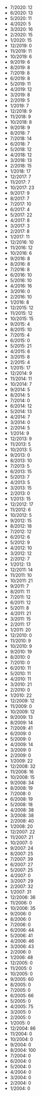 *  7/2020: 12
*  6/2020: 13
*  5/2020: 11
*  4/2020: 5
*  3/2020: 16
*  2/2020: 15
*  1/2020: 15
*  12/2019: 0
*  11/2019: 11
*  10/2019: 6
*  9/2019: 6
*  8/2019: 8
*  7/2019: 8
*  6/2019: 8
*  5/2019: 11
*  4/2019: 12
*  3/2019: 8
*  2/2019: 5
*  1/2019: 7
*  12/2018: 9
*  11/2018: 9
*  10/2018: 8
*  9/2018: 9
*  8/2018: 7
*  7/2018: 14
*  6/2018: 7
*  5/2018: 12
*  4/2018: 12
*  3/2018: 13
*  2/2018: 15
*  1/2018: 17
*  12/2017: 7
*  11/2017: 7
*  10/2017: 23
*  9/2017: 9
*  8/2017: 7
*  7/2017: 10
*  6/2017: 4
*  5/2017: 22
*  4/2017: 8
*  3/2017: 3
*  2/2017: 8
*  1/2017: 11
*  12/2016: 10
*  11/2016: 12
*  10/2016: 6
*  9/2016: 8
*  8/2016: 8
*  7/2016: 8
*  6/2016: 10
*  5/2016: 10
*  4/2016: 16
*  3/2016: 0
*  2/2016: 10
*  1/2016: 8
*  12/2015: 12
*  11/2015: 12
*  10/2015: 15
*  9/2015: 4
*  8/2015: 10
*  7/2015: 4
*  6/2015: 0
*  5/2015: 21
*  4/2015: 6
*  3/2015: 8
*  2/2015: 4
*  1/2015: 17
*  12/2014: 9
*  11/2014: 11
*  10/2014: 7
*  9/2014: 5
*  8/2014: 5
*  7/2014: 0
*  6/2014: 12
*  5/2014: 13
*  4/2014: 7
*  3/2014: 0
*  2/2014: 5
*  1/2014: 9
*  12/2013: 9
*  11/2013: 5
*  10/2013: 5
*  9/2013: 0
*  8/2013: 10
*  7/2013: 5
*  6/2013: 15
*  5/2013: 7
*  4/2013: 5
*  3/2013: 15
*  2/2013: 0
*  1/2013: 15
*  12/2012: 17
*  11/2012: 6
*  10/2012: 5
*  9/2012: 15
*  8/2012: 18
*  7/2012: 12
*  6/2012: 6
*  5/2012: 9
*  4/2012: 10
*  3/2012: 12
*  2/2012: 7
*  1/2012: 13
*  12/2011: 14
*  11/2011: 10
*  10/2011: 21
*  9/2011: 7
*  8/2011: 11
*  7/2011: 12
*  6/2011: 12
*  5/2011: 8
*  4/2011: 21
*  3/2011: 15
*  2/2011: 17
*  1/2011: 20
*  12/2010: 0
*  11/2010: 9
*  10/2010: 9
*  9/2010: 19
*  8/2010: 0
*  7/2010: 0
*  6/2010: 11
*  5/2010: 11
*  4/2010: 11
*  3/2010: 21
*  2/2010: 0
*  1/2010: 22
*  12/2009: 12
*  11/2009: 0
*  10/2009: 12
*  9/2009: 13
*  8/2009: 14
*  7/2009: 41
*  6/2009: 0
*  5/2009: 0
*  4/2009: 14
*  3/2009: 0
*  2/2009: 0
*  1/2009: 22
*  12/2008: 32
*  11/2008: 16
*  10/2008: 15
*  9/2008: 34
*  8/2008: 19
*  7/2008: 0
*  6/2008: 19
*  5/2008: 18
*  4/2008: 38
*  3/2008: 38
*  2/2008: 40
*  1/2008: 20
*  12/2007: 22
*  11/2007: 21
*  10/2007: 0
*  9/2007: 24
*  8/2007: 25
*  7/2007: 39
*  6/2007: 27
*  5/2007: 25
*  4/2007: 0
*  3/2007: 29
*  2/2007: 32
*  1/2007: 31
*  12/2006: 36
*  11/2006: 0
*  10/2006: 35
*  9/2006: 0
*  8/2006: 0
*  7/2006: 0
*  6/2006: 44
*  5/2006: 41
*  4/2006: 46
*  3/2006: 43
*  2/2006: 0
*  1/2006: 48
*  12/2005: 0
*  11/2005: 0
*  10/2005: 0
*  9/2005: 60
*  8/2005: 0
*  7/2005: 0
*  6/2005: 66
*  5/2005: 0
*  4/2005: 75
*  3/2005: 0
*  2/2005: 0
*  1/2005: 0
*  12/2004: 86
*  11/2004: 0
*  10/2004: 0
*  9/2004: 0
*  8/2004: 100
*  7/2004: 0
*  6/2004: 0
*  5/2004: 0
*  4/2004: 0
*  3/2004: 0
*  2/2004: 0
*  1/2004: 0